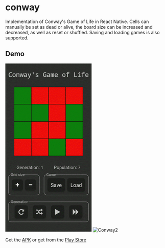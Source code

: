 # conway

Implementation of Conway's Game of Life in React Native. Cells can manually be set as dead or alive, the board size can be increased and decreased, as well as reset or shuffled. Saving and loading games is also supported.

## Demo

![Conway](https://github.com/POWRFULCOW89/conway/blob/master/conway3.gif)
![Conway2](https://github.com/POWRFULCOW89/conway/blob/master/conway.gif)

Get the [APK](https://github.com/POWRFULCOW89/conway/releases/download/v1.0.0/Conway.apk) or get from the [Play Store](https://play.google.com/store/apps/details?id=com.conway)
